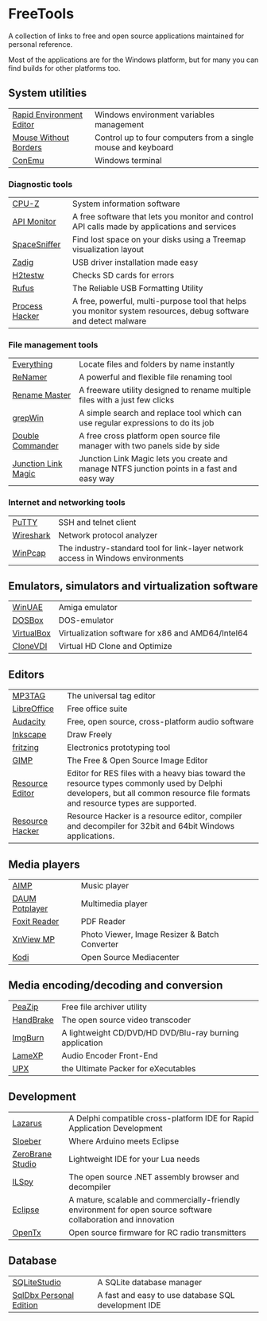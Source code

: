 # FreeTools
A collection of links to free and open source applications maintained for personal reference.

Most of the applications are for the Windows platform, but for many you can find builds for other platforms too.

## System utilities
| | |
|-|-|
[Rapid Environment Editor](https://www.rapidee.com) | Windows environment variables management
[Mouse Without Borders](https://www.microsoft.com/en-us/garage/profiles/mouse-without-borders/) | Control up to four computers from a single mouse and keyboard
[ConEmu](https://conemu.github.io/)|Windows terminal

### Diagnostic tools
| | |
|-|-|
[CPU-Z](https://www.cpuid.com/softwares/cpu-z.html)|System information software
[API Monitor](http://www.rohitab.com/apimonitor)|A free software that lets you monitor and control API calls made by applications and services
[SpaceSniffer](http://www.uderzo.it/main_products/space_sniffer/)|Find lost space on your disks using a Treemap visualization layout
[Zadig](http://zadig.akeo.ie/)|USB driver installation made easy
[H2testw](http://www.heise.de/ct/Redaktion/bo/downloads/h2testw_1.4.zip)|Checks SD cards for errors
[Rufus](http://rufus.akeo.ie/)|The Reliable USB Formatting Utility
[Process Hacker](https://processhacker.sourceforge.io/)|A free, powerful, multi-purpose tool that helps you monitor system resources, debug software and detect malware

### File management tools
| | |
|-|-|
[Everything](https://www.voidtools.com/) | Locate files and folders by name instantly
[ReNamer](http://www.den4b.com/news/2416/renamer-6-9)|A powerful and flexible file renaming tool
[Rename Master](http://www.joejoesoft.com/vcms/108/)|A freeware utility designed to rename multiple files with a just few clicks
[grepWin](https://tools.stefankueng.com/grepWin.html)|A simple search and replace tool which can use regular expressions to do its job
[Double Commander](https://doublecmd.sourceforge.io/)|A free cross platform open source file manager with two panels side by side
[Junction Link Magic](http://www.rekenwonder.com/linkmagic.htm)|Junction Link Magic lets you create and manage NTFS junction points in a fast and easy way 

### Internet and networking tools
| | |
|-|-|
[PuTTY](https://www.putty.org/)|SSH and telnet client
[Wireshark](https://www.wireshark.org/)|Network protocol analyzer
[WinPcap](https://www.winpcap.org/)|The industry-standard tool for link-layer network access in Windows environments

## Emulators, simulators and virtualization software
| | |
|-|-|
[WinUAE](http://www.winuae.net/)|Amiga emulator
[DOSBox](https://www.dosbox.com/)|DOS-emulator
[VirtualBox](https://www.virtualbox.org/)|Virtualization software for x86 and AMD64/Intel64
[CloneVDI](https://forums.virtualbox.org/viewtopic.php?f=6&t=22422)|Virtual HD Clone and Optimize

## Editors
| | |
|-|-|
[MP3TAG](https://www.mp3tag.de/en/)|The universal tag editor
[LibreOffice](https://www.libreoffice.org/)|Free office suite
[Audacity](https://www.audacityteam.org/)|Free, open source, cross-platform audio software
[Inkscape](https://inkscape.org/nl/)|Draw Freely
[fritzing](http://fritzing.org/home/)|Electronics prototyping tool
[GIMP](https://www.gimp.org/)|The Free & Open Source Image Editor
[Resource Editor](http://melander.dk/reseditor/)|Editor for RES files with a heavy bias toward the resource types commonly used by Delphi developers, but all common resource file formats and resource types are supported.
[Resource Hacker](http://www.angusj.com/resourcehacker/)|Resource Hacker is a resource editor, compiler and decompiler for 32bit and 64bit Windows applications. 

## Media players
| | |
|-|-|
[AIMP](http://www.aimp.ru/)|Music player
[DAUM Potplayer](https://potplayer.daum.net/)|Multimedia player
[Foxit Reader](https://www.foxitsoftware.com/pdf-reader/)|PDF Reader
[XnView MP](https://www.xnview.com/en/)|Photo Viewer, Image Resizer & Batch Converter
[Kodi](https://kodi.tv/)|Open Source Mediacenter

## Media encoding/decoding and conversion
| | |
|-|-|
[PeaZip](http://www.peazip.org/)|Free file archiver utility
[HandBrake](https://handbrake.fr/)|The open source video transcoder
[ImgBurn](http://www.imgburn.com/)|A lightweight CD/DVD/HD DVD/Blu-ray burning application
[LameXP](http://lamexp.sourceforge.net/)|Audio Encoder Front-End
[UPX](https://upx.github.io/)|the Ultimate Packer for eXecutables

## Development
| | |
|-|-|
[Lazarus](https://www.lazarus-ide.org/)|A Delphi compatible cross-platform IDE for Rapid Application Development
[Sloeber](http://eclipse.baeyens.it/)|Where Arduino meets Eclipse
[ZeroBrane Studio](https://studio.zerobrane.com/)|Lightweight IDE for your Lua needs
[ILSpy](http://www.ilspy.net/)|The open source .NET assembly browser and decompiler
[Eclipse](https://www.eclipse.org/downloads/)|A mature, scalable and commercially-friendly environment for open source software collaboration and innovation
[OpenTx](https://www.open-tx.org/)|Open source firmware for RC radio transmitters

## Database
| | |
|-|-|
[SQLiteStudio](https://sqlitestudio.pl/index.rvt)|A SQLite database manager
[SqlDbx Personal Edition](http://www.sqldbx.com/)|A fast and easy to use database SQL development IDE
